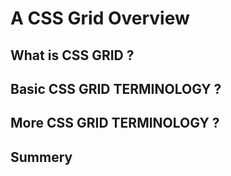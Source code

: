 # A CSS Grid Overview

## What is CSS GRID ?

## Basic CSS GRID TERMINOLOGY ?

## More CSS GRID TERMINOLOGY ?

## Summery

